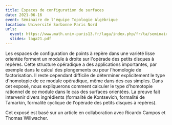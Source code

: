 ```yaml
---
title: Espaces de configuration de surfaces
date: 2021-06-16
event: Séminaire de l'équipe Topologie Algébrique
location: Université Sorbonne Paris Nord
urls:
  event: https://www.math.univ-paris13.fr/laga/index.php/fr/ta/seminaires
  slides: laga21.pdf
---
```


Les espaces de configuration de points à repère dans une variété lisse orientée forment un module à droite sur l'opérade des petits disques à repères. Cette structure opéradique a des applications importantes, par exemple dans le calcul des plongements ou pour l'homologie de factorisation. Il reste cependant difficile de déterminer explicitement le type d'homotopie de ce module opéradique, même dans des cas simples. Dans cet exposé, nous expliquerons comment calculer le type d'homotopie rationnel de ce module dans le cas des surfaces orientées. La preuve fait intervenir divers ingrédients (formalité de Kontsevich, formalité de Tamarkin, formalité cyclique de l'opérade des petits disques à repères).

Cet exposé est basé sur un article en collaboration avec Ricardo Campos et Thomas Willwacher.
